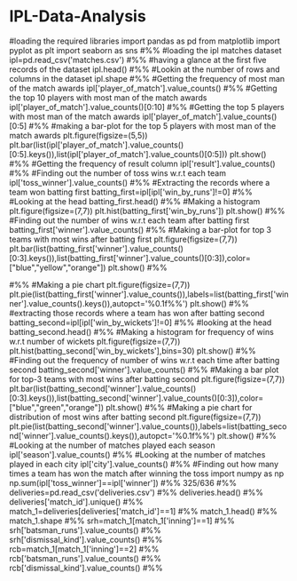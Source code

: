 # IPL-Data-Analysis
#loading the required libraries
import pandas as pd
from matplotlib import pyplot as plt
import seaborn as sns
#%%
#loading the ipl matches dataset
ipl=pd.read_csv('matches.csv')
#%%
#having a glance at the first five records of the dataset
ipl.head()
#%%
#Lookin at the number of rows and columns in the dataset
ipl.shape
#%%
#Getting the frequency of most man of the match awards
ipl['player_of_match'].value_counts()
#%%
#Getting the top 10 players with most man of the match awards
ipl['player_of_match'].value_counts()[0:10]
#%%
#Getting the top 5 players with most man of the match awards
ipl['player_of_match'].value_counts()[0:5]
#%%
#making a bar-plot for the top 5 players with most man of the match awards
plt.figure(figsize=(5,5))
plt.bar(list(ipl['player_of_match'].value_counts()[0:5].keys()),list(ipl['player_of_match'].value_counts()[0:5]))
plt.show()
#%%
#Getting the frequency of result column
ipl['result'].value_counts()
#%%
#Finding out the number of toss wins w.r.t each team
ipl['toss_winner'].value_counts()
#%%
#Extracting the records where a team won batting first
batting_first=ipl[ipl['win_by_runs']!=0]
#%%
#Looking at the head
batting_first.head()
#%%
#Making a histogram 
plt.figure(figsize=(7,7))
plt.hist(batting_first['win_by_runs'])
plt.show()
#%%
#Finding out the number of wins w.r.t each team after batting first
batting_first['winner'].value_counts()
#%%
#Making a bar-plot for top 3 teams with most wins after batting first
plt.figure(figsize=(7,7))
plt.bar(list(batting_first['winner'].value_counts()[0:3].keys()),list(batting_first['winner'].value_counts()[0:3]),color=["blue","yellow","orange"])
plt.show()
#%%

#%%
#Making a pie chart
plt.figure(figsize=(7,7))
plt.pie(list(batting_first['winner'].value_counts()),labels=list(batting_first['winner'].value_counts().keys()),autopct='%0.1f%%')
plt.show()
#%%
#extracting those records where a team has won after batting second
batting_second=ipl[ipl['win_by_wickets']!=0]
#%%
#looking at the head
batting_second.head()
#%%
#Making a histogram for frequency of wins w.r.t number of wickets
plt.figure(figsize=(7,7))
plt.hist(batting_second['win_by_wickets'],bins=30)
plt.show()
#%%
#Finding out the frequency of number of wins w.r.t each time after batting second
batting_second['winner'].value_counts()
#%%
#Making a bar plot for top-3 teams with most wins after batting second
plt.figure(figsize=(7,7))
plt.bar(list(batting_second['winner'].value_counts()[0:3].keys()),list(batting_second['winner'].value_counts()[0:3]),color=["blue","green","orange"])
plt.show()
#%%
#Making a pie chart for distribution of most wins after batting second
plt.figure(figsize=(7,7))
plt.pie(list(batting_second['winner'].value_counts()),labels=list(batting_second['winner'].value_counts().keys()),autopct='%0.1f%%')
plt.show()
#%%
#Looking at the number of matches played each season
ipl['season'].value_counts()
#%%
#Looking at the number of matches played in each city
ipl['city'].value_counts()
#%%
#Finding out how many times a team has won the match after winning the toss
import numpy as np
np.sum(ipl['toss_winner']==ipl['winner'])
#%%
325/636
#%%
deliveries=pd.read_csv('deliveries.csv')
#%%
deliveries.head()
#%%
deliveries['match_id'].unique()
#%%
match_1=deliveries[deliveries['match_id']==1]
#%%
match_1.head()
#%%
match_1.shape
#%%
srh=match_1[match_1['inning']==1]
#%%
srh['batsman_runs'].value_counts()
#%%
srh['dismissal_kind'].value_counts()
#%%
rcb=match_1[match_1['inning']==2]
#%%
rcb['batsman_runs'].value_counts()
#%%
rcb['dismissal_kind'].value_counts()
#%%
